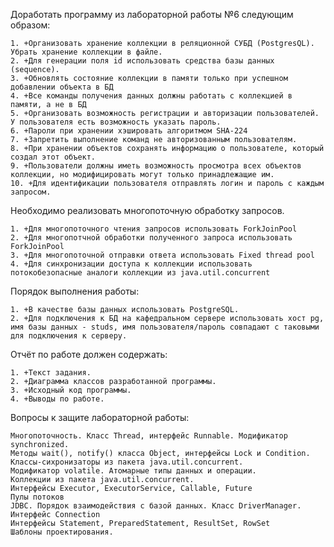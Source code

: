 Доработать программу из лабораторной работы №6 следующим образом:

    1. +Организовать хранение коллекции в реляционной СУБД (PostgresQL). Убрать хранение коллекции в файле.
    2. +Для генерации поля id использовать средства базы данных (sequence).
    3. +Обновлять состояние коллекции в памяти только при успешном добавлении объекта в БД
    4. +Все команды получения данных должны работать с коллекцией в памяти, а не в БД
    5. +Организовать возможность регистрации и авторизации пользователей. У пользователя есть возможность указать пароль.
    6. +Пароли при хранении хэшировать алгоритмом SHA-224
    7. +Запретить выполнение команд не авторизованным пользователям.
    8. +При хранении объектов сохранять информацию о пользователе, который создал этот объект.
    9. +Пользователи должны иметь возможность просмотра всех объектов коллекции, но модифицировать могут только принадлежащие им.
    10. +Для идентификации пользователя отправлять логин и пароль с каждым запросом.

Необходимо реализовать многопоточную обработку запросов.

    1. +Для многопоточного чтения запросов использовать ForkJoinPool
    2. +Для многопотчной обработки полученного запроса использовать ForkJoinPool
    3. +Для многопоточной отправки ответа использовать Fixed thread pool
    4. +Для синхронизации доступа к коллекции использовать потокобезопасные аналоги коллекции из java.util.concurrent

Порядок выполнения работы:

    1. +В качестве базы данных использовать PostgreSQL.
    2. +Для подключения к БД на кафедральном сервере использовать хост pg, имя базы данных - studs, имя пользователя/пароль совпадают с таковыми для подключения к серверу.

Отчёт по работе должен содержать:

    1. +Текст задания.
    2. +Диаграмма классов разработанной программы.
    3. +Исходный код программы.
    4. +Выводы по работе.

Вопросы к защите лабораторной работы:

    Многопоточность. Класс Thread, интерфейс Runnable. Модификатор synchronized.
    Методы wait(), notify() класса Object, интерфейсы Lock и Condition.
    Классы-сихронизаторы из пакета java.util.concurrent.
    Модификатор volatile. Атомарные типы данных и операции.
    Коллекции из пакета java.util.concurrent.
    Интерфейсы Executor, ExecutorService, Callable, Future
    Пулы потоков
    JDBC. Порядок взаимодействия с базой данных. Класс DriverManager. Интерфейс Connection
    Интерфейсы Statement, PreparedStatement, ResultSet, RowSet
    Шаблоны проектирования.
